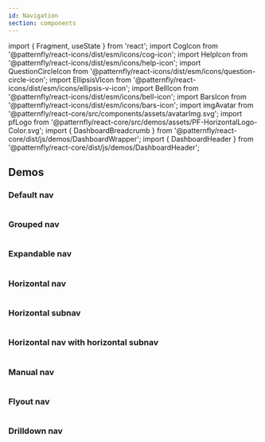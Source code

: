 ```yaml
---
id: Navigation
section: components
---
```


import { Fragment, useState } from 'react';
import CogIcon from '@patternfly/react-icons/dist/esm/icons/cog-icon';
import HelpIcon from '@patternfly/react-icons/dist/esm/icons/help-icon';
import QuestionCircleIcon from '@patternfly/react-icons/dist/esm/icons/question-circle-icon';
import EllipsisVIcon from '@patternfly/react-icons/dist/esm/icons/ellipsis-v-icon';
import BellIcon from '@patternfly/react-icons/dist/esm/icons/bell-icon';
import BarsIcon from '@patternfly/react-icons/dist/esm/icons/bars-icon';
import imgAvatar from '@patternfly/react-core/src/components/assets/avatarImg.svg';
import pfLogo from '@patternfly/react-core/src/demos/assets/PF-HorizontalLogo-Color.svg';
import { DashboardBreadcrumb } from '@patternfly/react-core/dist/js/demos/DashboardWrapper';
import { DashboardHeader } from '@patternfly/react-core/dist/js/demos/DashboardHeader';

## Demos

### Default nav

```ts file="./examples/Nav/NavDefault.tsx" isFullscreen
```

### Grouped nav

```ts file="./examples/Nav/NavGrouped.tsx" isFullscreen
```

### Expandable nav

```ts file="./examples/Nav/NavExpandable.tsx" isFullscreen
```

### Horizontal nav

```ts file="./examples/Nav/NavHorizontal.tsx" isFullscreen
```

### Horizontal subnav

```ts file="./examples/Nav/NavWithSubnav.tsx" isFullscreen
```

### Horizontal nav with horizontal subnav

```ts file="./examples/Nav/NavHorizontalWithSubnav.tsx" isFullscreen
```

### Manual nav

```ts file="./examples/Nav/NavManual.tsx" isFullscreen
```

### Flyout nav

```ts file="./examples/Nav/NavFlyout.tsx" isFullscreen
```

### Drilldown nav

```ts isFullscreen file="./examples/Nav/NavDrilldown.tsx"
```
